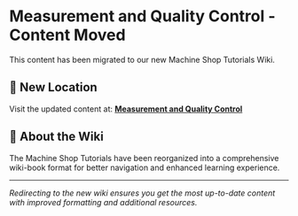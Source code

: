 # Measurement and Quality Control - Content Moved

This content has been migrated to our new Machine Shop Tutorials Wiki.

## 📍 New Location

Visit the updated content at:
**[Measurement and Quality Control](https://jonilsson.github.io/machine-shop-tutorials/measurement/)**

## 🔧 About the Wiki

The Machine Shop Tutorials have been reorganized into a comprehensive
wiki-book format for better navigation and enhanced learning experience.

---

*Redirecting to the new wiki ensures you get the most up-to-date content
with improved formatting and additional resources.*